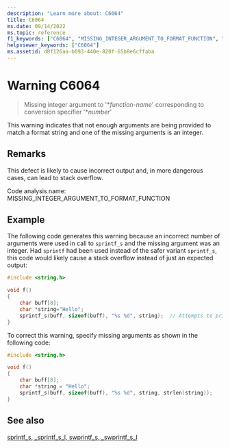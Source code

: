 ```yaml
---
description: "Learn more about: C6064"
title: C6064
ms.date: 09/14/2022
ms.topic: reference
f1_keywords: ["C6064", "MISSING_INTEGER_ARGUMENT_TO_FORMAT_FUNCTION", "__WARNING_MISSING_INTEGER_ARGUMENT_TO_FORMAT_FUNCTION"]
helpviewer_keywords: ["C6064"]
ms.assetid: d8f126aa-b093-440e-820f-65b8e6cffaba
---
```

# Warning C6064

> Missing integer argument to '\**function-name*' corresponding to conversion specifier '\**number*'

This warning indicates that not enough arguments are being provided to match a format string and one of the missing arguments is an integer.

## Remarks

This defect is likely to cause incorrect output and, in more dangerous cases, can lead to stack overflow.

Code analysis name: MISSING_INTEGER_ARGUMENT_TO_FORMAT_FUNCTION

## Example

The following code generates this warning because an incorrect number of arguments were used in call to `sprintf_s` and the missing argument was an integer. Had `sprintf` had been used instead of the safer variant `sprintf_s`, this code would likely cause a stack overflow instead of just an expected output:

```cpp
#include <string.h>

void f()
{
    char buff[8];
    char *string="Hello";
    sprintf_s(buff, sizeof(buff), "%s %d", string);  // Attempts to print "Hello 256" or approximate, which cannot fit in the 8 char buffer
}
```

To correct this warning, specify missing arguments as shown in the following code:

```cpp
#include <string.h>

void f()
{
    char buff[8];
    char *string = "Hello";
    sprintf_s(buff, sizeof(buff), "%s %d", string, strlen(string));
}
```

## See also

[sprintf_s, _sprintf_s_l, swprintf_s, _swprintf_s_l](../c-runtime-library/reference/sprintf-s-sprintf-s-l-swprintf-s-swprintf-s-l.md)
